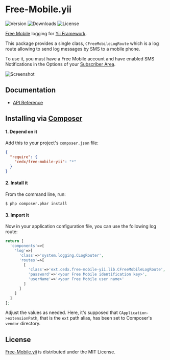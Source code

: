 # Free-Mobile.yii
![Version](http://img.shields.io/packagist/v/cedx/free-mobile-yii.svg?style=flat-square) ![Downloads](http://img.shields.io/packagist/dt/cedx/free-mobile-yii.svg?style=flat-square) ![License](http://img.shields.io/packagist/l/cedx/free-mobile-yii.svg?style=flat-square)

[Free Mobile](http://mobile.free.fr) logging for [Yii Framework](http://www.yiiframework.com).

This package provides a single class, `CFreeMobileLogRoute`
which is a log route allowing to send log messages by SMS to a mobile phone.

To use it, you must have a Free Mobile account and have enabled SMS Notifications
in the Options of your [Subscriber Area](https://mobile.free.fr/moncompte).

![Screenshot](http://dev.belin.io/free-mobile.yii/img/screenshot.jpg)

## Documentation
- [API Reference](http://dev.belin.io/free-mobile.yii/api)

## Installing via [Composer](https://getcomposer.org)

#### 1. Depend on it
Add this to your project's `composer.json` file:

```json
{
  "require": {
    "cedx/free-mobile-yii": "*"
  }
}
```

#### 2. Install it
From the command line, run:

```shell
$ php composer.phar install
```

#### 3. Import it
Now in your application configuration file, you can use the following log route:

```php
return [
  'components'=>[
    'log'=>[
      'class'=>'system.logging.CLogRouter',
      'routes'=>[
        [
          'class'=>'ext.cedx.free-mobile-yii.lib.CFreeMobileLogRoute',
          'password'=>'<your Free Mobile identification key>',
          'userName'=>'<your Free Mobile user name>'
        ]
      ]
    ]
  ]
];
```

Adjust the values as needed. Here, it's supposed that `CApplication->extensionPath`,
that is the `ext` path alias, has been set to Composer's `vendor` directory.

## License
[Free-Mobile.yii](https://packagist.org/packages/cedx/free-mobile-yii) is distributed under the MIT License.
